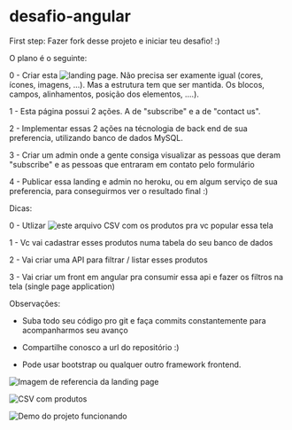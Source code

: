 # desafio-angular

First step: Fazer fork desse projeto e iniciar teu desafio! :)

O plano é o seguinte:

0 - Criar esta ![landing page](https://i.imgur.com/q3buhL4.jpg). Não precisa ser examente igual (cores, ícones, imagens, ...). Mas a estrutura tem que ser mantida. Os blocos, campos, alinhamentos, posição dos elementos, ....). 

1 - Esta página possui 2 ações. A de "subscribe" e a de "contact us". 

2 - Implementar essas 2 ações na técnologia de back end de sua preferencia, utilizando banco de dados MySQL.

3 - Criar um admin onde a gente consiga visualizar as pessoas que deram "subscribe" e as pessoas que entraram em contato pelo formulário

4 - Publicar essa landing e admin no heroku, ou em algum serviço de sua preferencia, para conseguirmos ver o resultado final :)


Dicas:

0 - Utlizar ![este arquivo CSV](https://drive.google.com/file/d/1n-HhjF3pDR7lzBu_9Ri2Gb1dy1iFRgcA/view?usp=sharing) com os produtos pra vc popular essa tela

1 - Vc vai cadastrar esses produtos numa tabela do seu banco de dados

2 - Vai criar uma API para filtrar / listar esses produtos

3 - Vai criar um front em angular pra consumir essa api e fazer os filtros na tela (single page application)


Observações:

- Suba todo seu código pro git e faça commits constantemente para acompanharmos seu avanço

- Compartilhe conosco a url do repositório :)

- Pode usar bootstrap ou qualquer outro framework frontend.

![Imagem de referencia da landing page](https://i.imgur.com/q3buhL4.jpg)

![CSV com produtos](https://drive.google.com/file/d/1n-HhjF3pDR7lzBu_9Ri2Gb1dy1iFRgcA/view?usp=sharing)

![Demo do projeto funcionando](https://afternoon-ravine-40365.herokuapp.com/)


